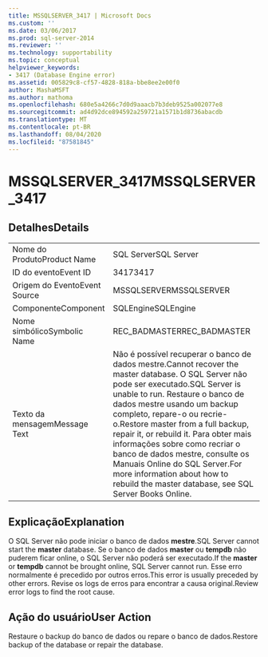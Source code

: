 ```yaml
---
title: MSSQLSERVER_3417 | Microsoft Docs
ms.custom: ''
ms.date: 03/06/2017
ms.prod: sql-server-2014
ms.reviewer: ''
ms.technology: supportability
ms.topic: conceptual
helpviewer_keywords:
- 3417 (Database Engine error)
ms.assetid: 005829c8-cf57-4828-818a-bbe8ee2e00f0
author: MashaMSFT
ms.author: mathoma
ms.openlocfilehash: 680e5a4266c7d0d9aaacb7b3deb9525a002077e8
ms.sourcegitcommit: ad4d92dce894592a259721a1571b1d8736abacdb
ms.translationtype: MT
ms.contentlocale: pt-BR
ms.lasthandoff: 08/04/2020
ms.locfileid: "87581845"
---
```

# <a name="mssqlserver_3417"></a><span data-ttu-id="69e81-102">MSSQLSERVER_3417</span><span class="sxs-lookup"><span data-stu-id="69e81-102">MSSQLSERVER_3417</span></span>
    
## <a name="details"></a><span data-ttu-id="69e81-103">Detalhes</span><span class="sxs-lookup"><span data-stu-id="69e81-103">Details</span></span>  
  
|||  
|-|-|  
|<span data-ttu-id="69e81-104">Nome do Produto</span><span class="sxs-lookup"><span data-stu-id="69e81-104">Product Name</span></span>|<span data-ttu-id="69e81-105">SQL Server</span><span class="sxs-lookup"><span data-stu-id="69e81-105">SQL Server</span></span>|  
|<span data-ttu-id="69e81-106">ID do evento</span><span class="sxs-lookup"><span data-stu-id="69e81-106">Event ID</span></span>|<span data-ttu-id="69e81-107">3417</span><span class="sxs-lookup"><span data-stu-id="69e81-107">3417</span></span>|  
|<span data-ttu-id="69e81-108">Origem do Evento</span><span class="sxs-lookup"><span data-stu-id="69e81-108">Event Source</span></span>|<span data-ttu-id="69e81-109">MSSQLSERVER</span><span class="sxs-lookup"><span data-stu-id="69e81-109">MSSQLSERVER</span></span>|  
|<span data-ttu-id="69e81-110">Componente</span><span class="sxs-lookup"><span data-stu-id="69e81-110">Component</span></span>|<span data-ttu-id="69e81-111">SQLEngine</span><span class="sxs-lookup"><span data-stu-id="69e81-111">SQLEngine</span></span>|  
|<span data-ttu-id="69e81-112">Nome simbólico</span><span class="sxs-lookup"><span data-stu-id="69e81-112">Symbolic Name</span></span>|<span data-ttu-id="69e81-113">REC_BADMASTER</span><span class="sxs-lookup"><span data-stu-id="69e81-113">REC_BADMASTER</span></span>|  
|<span data-ttu-id="69e81-114">Texto da mensagem</span><span class="sxs-lookup"><span data-stu-id="69e81-114">Message Text</span></span>|<span data-ttu-id="69e81-115">Não é possível recuperar o banco de dados mestre.</span><span class="sxs-lookup"><span data-stu-id="69e81-115">Cannot recover the master database.</span></span> <span data-ttu-id="69e81-116">O SQL Server não pode ser executado.</span><span class="sxs-lookup"><span data-stu-id="69e81-116">SQL Server is unable to run.</span></span> <span data-ttu-id="69e81-117">Restaure o banco de dados mestre usando um backup completo, repare-o ou recrie-o.</span><span class="sxs-lookup"><span data-stu-id="69e81-117">Restore master from a full backup, repair it, or rebuild it.</span></span> <span data-ttu-id="69e81-118">Para obter mais informações sobre como recriar o banco de dados mestre, consulte os Manuais Online do SQL Server.</span><span class="sxs-lookup"><span data-stu-id="69e81-118">For more information about how to rebuild the master database, see SQL Server Books Online.</span></span>|  
  
## <a name="explanation"></a><span data-ttu-id="69e81-119">Explicação</span><span class="sxs-lookup"><span data-stu-id="69e81-119">Explanation</span></span>  
 <span data-ttu-id="69e81-120">O SQL Server não pode iniciar o banco de dados **mestre**.</span><span class="sxs-lookup"><span data-stu-id="69e81-120">SQL Server cannot start the **master** database.</span></span> <span data-ttu-id="69e81-121">Se o banco de dados **master** ou **tempdb** não puderem ficar online, o SQL Server não poderá ser executado.</span><span class="sxs-lookup"><span data-stu-id="69e81-121">If the **master** or **tempdb** cannot be brought online, SQL Server cannot run.</span></span> <span data-ttu-id="69e81-122">Esse erro normalmente é precedido por outros erros.</span><span class="sxs-lookup"><span data-stu-id="69e81-122">This error is usually preceded by other errors.</span></span> <span data-ttu-id="69e81-123">Revise os logs de erros para encontrar a causa original.</span><span class="sxs-lookup"><span data-stu-id="69e81-123">Review error logs to find the root cause.</span></span>  
  
## <a name="user-action"></a><span data-ttu-id="69e81-124">Ação do usuário</span><span class="sxs-lookup"><span data-stu-id="69e81-124">User Action</span></span>  
 <span data-ttu-id="69e81-125">Restaure o backup do banco de dados ou repare o banco de dados.</span><span class="sxs-lookup"><span data-stu-id="69e81-125">Restore backup of the database or repair the database.</span></span>  
  
  
